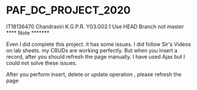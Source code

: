 # PAF_DC_PROJECT_2020

IT18136470 Chandrasiri K.G.P.R. Y03.G02.1
Use HEAD Branch not master
**** Note *******

Even I did complete this project. it has some issues. I did follow Sir's Videos on lab sheets. my CRUDs are working perfectly. But when you insert a record, after you should refresh the page manually. I have used Ajax but I could not solve these issues.

After you perform insert, delete or update operation , please refresh the page
